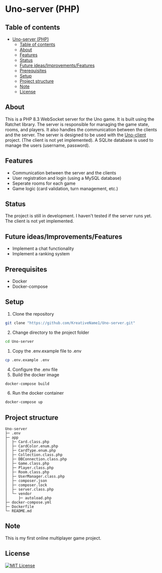 # Uno-server (PHP)

## Table of contents
- [Uno-server (PHP)](#uno-server-php)
  - [Table of contents](#table-of-contents)
  - [About](#about)
  - [Features](#features)
  - [Status](#status)
  - [Future ideas/Improvements/Features](#future-ideasimprovementsfeatures)
  - [Prerequisites](#prerequisites)
  - [Setup](#setup)
  - [Project structure](#project-structure)
  - [Note](#note)
  - [License](#license)


## About

This is a PHP 8.3 WebSocket server for the Uno game. It is built using the Ratchet library. The server is responsible for managing the game state, rooms, and players. It also handles the communication between the clients and the server.
The server is designed to be used with the [Uno-client]() project. (The client is not yet implemented).
A SQLite database is used to manage the users (username, password).


## Features
- Communication between the server and the clients
- User registration and login (using a MySQL database)
- Seperate rooms for each game
- Game logic (card validation, turn management, etc.)

## Status
The project is still in development. I haven't tested if the server runs yet. The client is not yet implemented.

## Future ideas/Improvements/Features
- Implement a chat functionality
- Implement a ranking system


## Prerequisites
- Docker
- Docker-compose

## Setup
1. Clone the repository
```bash
git clone "https://github.com/KreativeName1/Uno-server.git"
```
2. Change directory to the project folder
```bash
cd Uno-server
```
1. Copy the .env.example file to .env
```bash
cp .env.example .env
```
4. Configure the .env file
5. Build the docker image
```bash
docker-compose build
```
6. Run the docker container
```bash
docker-compose up
```


## Project structure
```
Uno-server
├─ .env
├─ app
│  ├─ Card.class.php
│  ├─ CardColor.enum.php
│  ├─ CardType.enum.php
│  ├─ Collection.class.php
│  ├─ DBConnection.class.php
│  ├─ Game.class.php
│  ├─ Player.class.php
│  ├─ Room.class.php
│  ├─ UserManager.class.php
│  ├─ composer.json
│  ├─ composer.lock
│  ├─ server.class.php
│  └─ vendor
│     ├─ autoload.php
├─ docker-compose.yml
├─ Dockerfile
└─ README.md

```
## Note
This is my first online multiplayer game project. 

## License
[![MIT License](https://img.shields.io/badge/License-MIT-yellow.svg)](https://opensource.org/licenses/MIT)
